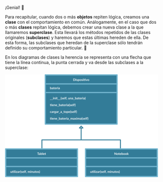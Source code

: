 ¡Genial! :tada:

Para recapitular, cuando dos o más **objetos** repiten lógica, creamos una **clase** con el comportamiento en común. Análogamente, en el caso que dos o más **clases** repitan lógica, debemos crear una nueva clase a la que llamaremos **superclase**. Esta llevará los métodos repetidos de las clases originales (**subclases**) y haremos que estas últimas hereden de ella. 
De esta forma, las subclases que heredan de la superclase sólo tendrán definido su comportamiento particular.
:exploding_head:

En los diagramas de clases la herencia se representa con una flecha que tiene la línea continua, la punta cerrada y va desde las subclases a la superclase:

<img src="https://raw.githubusercontent.com/MumukiProject/mumuki-guia-python3-herencia-python-v-2021/master/assets/clases_4_1647973371037.4.svg" alt="clases_4_1647973371037.4.svg" width="600px" height="auto">
